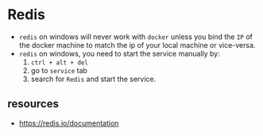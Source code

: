 # Redis
- `redis` on windows will never work with `docker` unless you bind the `IP` of the docker machine to match the ip of your local machine or vice-versa.
- `redis` on windows, you need to start the service manually by:
  1. `ctrl + alt + del` 
  2. go to `service` tab
  3. search for `Redis` and start the service.

## resources
- https://redis.io/documentation
